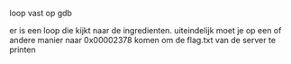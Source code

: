 loop vast op gdb

er is een loop die kijkt naar de ingredienten. uiteindelijk moet je op een of andere manier naar 0x00002378 komen om de flag.txt van de server te printen
